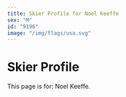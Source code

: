 ```yaml
---
title: Skier Profile for Noel Keeffe
sex: "M"
id: "9196"
image: "/img/flags/usa.svg" 
---
```


# Skier Profile

This page is for: Noel Keeffe.
    